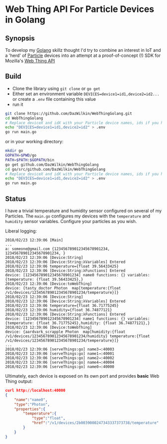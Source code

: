 # Web Thing API For Particle Devices in Golang

## Synopsis

To develop my [Golang](golang.org) skillz thought I'd try to combine an interest in IoT and a 'herd' of [Particle](https://www.particle.io/) devices into an attempt at a proof-of-concept (!) SDK for Mozilla's [Web Thing API](https://mozilla-iot.github.io/wot/)

## Build

* Clone the library using `git clone` or `go get`
* Either set an environment variable `DEVICES=device1=id1,device2=id2...` or create a `.env` file containing this value
* run it

```bash
git clone https://github.com/DazWilkin/WebThingGolang.git
cd WebThingGolang
# Replace deviceX and idX with your Particle device names, ids if you have them
echo "DEVICES=device1=id1,device2=id2" > .env
go run main.go
```

or in your working directory:

```bash
mkdir go
GOPATH=$PWD/go
PATH=$PATH:$GOPATH/bin
go get github.com/DazWilkin/WebThingGolang
cd go/src/github.com/DazWilkin/WebThingGolang
# Replace deviceX and idX with your Particle device names, ids if you have them
echo "DEVICES=device1=id1,device2=id2" > .env
go run main.go
```

## Status

I have a trivial temperature and humidity sensor configured on several of my Particles. The `main.go` configures my devices with the `temperature` and `humidity` sensor variables. Configure your particles as you wish.

Liberal logging:
```
2018/02/23 12:39:06 [Main]
...
a: someone@gmail.com {123456789012345678901234, 123456789012345678901234, }
2018/02/23 12:39:06 [Device:String]
2018/02/23 12:39:06 [Device:String:λVariables] Entered
2018/02/23 12:39:06 temperature={float 39.56433425}
2018/02/23 12:39:06 [Device:String:λFunctions] Entered
device: [123456789012345678901234] name0 functions: {} variables: {temperature: {float 39.56433425},}
2018/02/23 12:39:06 [Device:toWebThing]
device: {tasty_doctor Photon  map[temperature:{float   /v1/devices/123456789012345678901234/temperature}]}
2018/02/23 12:39:06 [Device:String]
2018/02/23 12:39:06 [Device:String:λVariables] Entered
2018/02/23 12:39:06 temperature={float 36.71775245}
2018/02/23 12:39:06 humidity={float 36.74877121}
2018/02/23 12:39:06 [Device:String:λFunctions] Entered
device: [123456789012345678901234] name1 functions: {} variables: {temperature: {float 36.71775245},humidity: {float 36.74877121},}
2018/02/23 12:39:06 [Device:toWebThing]
device: {aardvark_scrapple Photon  map[humidity:{float   /v1/devices/123456789012345678901234/humidity} temperature:{float   /v1/devices/123456789012345678901234/temperature}]}
...
2018/02/23 12:39:06 [serveThings:go] name3→:40003
2018/02/23 12:39:06 [serveThings:go] name1→:40001
2018/02/23 12:39:06 [serveThings:go] name2→:40002
2018/02/23 12:39:06 [serveThings:go] name4→:40004
2018/02/23 12:39:06 [serveThings:go] name0→:40000
```

Ultimately, each device is exposed on its own port and provides **basic** Web Thing output:
```JSON
curl http://localhost:40000
{
    "name":"name0",
    "type":"Photon",
    "properties":{
        "temperature":{
            "type":"float",
            "href":"/v1/devices/2b0039000247343337373738/temperature"
        }
    }
}
```